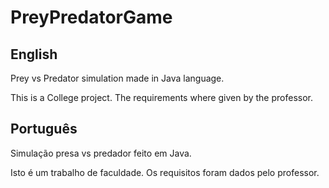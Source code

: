 # PreyPredatorGame

## English

Prey vs Predator simulation made in Java language.

This is a College project.
The requirements where given by the professor.

## Português

Simulação presa vs predador feito em Java.

Isto é um trabalho de faculdade.
Os requisitos foram dados pelo professor.
